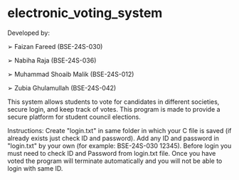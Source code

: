# electronic_voting_system

Developed by:

➢ Faizan Fareed (BSE-24S-030)

➢ Nabiha Raja (BSE-24S-036)

➢ Muhammad Shoaib Malik (BSE-24S-012)

➢ Zubia Ghulamullah (BSE-24S-042)


This system allows students to vote for candidates in different societies, secure login, and keep track of votes. This program is made to provide a secure platform for student
council elections.


Instructions:
Create "login.txt" in same folder in which your C file is saved (if already exists just check ID and password).
Add any ID and password in "login.txt" by your own (for example: BSE-24S-030 12345).
Before login you must need to check ID and Password from login.txt file.
Once you have voted the program will terminate automatically and you will not be able to login with same ID.
